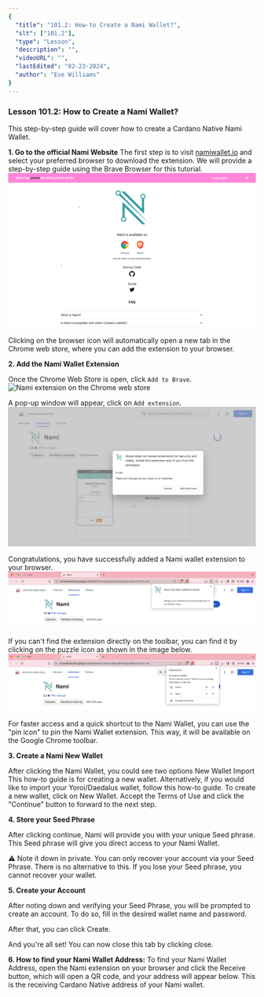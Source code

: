 ```yaml
---
{
  "title": "101.2: How-to Create a Nami Wallet?",
  "slt": ["101.2"],
  "type": "Lesson",
  "description": "",
  "videoURL": "",
  "lastEdited": "02-23-2024",
  "author": "Ese Williams"
}
---
```


### **Lesson 101.2: How to Create a Nami Wallet?**

This step-by-step guide will cover how to create a Cardano Native Nami Wallet.

**1. Go to the official Nami Website**
The first step is to visit [namiwallet.io](https://www.namiwallet.io/) and select your preferred browser to download the extension. We will provide a step-by-step guide using the Brave Browser for this tutorial.
![Nami website](../../../../public/namisite-screenshot.png)

Clicking on the browser icon will automatically open a new tab in the Chrome web store, where you can add the extension to your browser.

**2. Add the Nami Wallet Extension**

Once the Chrome Web Store is open, click `Add to Brave`.
![Nami extension on the Chrome web store](/chromestore-nami.png)

A pop-up window will appear, click on `Add extension`.
![Nami extension pop-up on Chrome web store](../../../../public/chromestore-nami-addextension.png)

Congratulations, you have successfully added a Nami wallet extension to your browser.
![Successfully installed Nami wallet on Brave browser](../../../../public/nami-success.png)

If you can't find the extension directly on the toolbar, you can find it by clicking on the puzzle icon as shown in the image below.
![Finding the Nami wallet extension](../../../../public/nami-under-puzzle-icon.png)

For faster access and a quick shortcut to the Nami Wallet, you can use the "pin icon" to pin the Nami Wallet extension. This way, it will be available on the Google Chrome toolbar.

**3. Create a Nami New Wallet**

After clicking the Nami Wallet, you could see two options
New Wallet
Import
This how-to guide is for creating a new wallet. Alternatively, if you would like to import your Yoroi/Daedalus wallet, follow this how-to guide.
To create a new wallet, click on New Wallet. Accept the Terms of Use and click the "Continue" button to forward to the next step.

**4. Store your Seed Phrase**

After clicking continue, Nami will provide you with your unique Seed phrase. This Seed phrase will give you direct access to your Nami Wallet.

⚠️ Note it down in private. You can only recover your account via your Seed Phrase. There is no alternative to this. If you lose your Seed phrase, you cannot recover your wallet.

**5. Create your Account**

After noting down and verifying your Seed Phrase, you will be prompted to create an account. To do so, fill in the desired wallet name and password.

After that, you can click Create.

And you're all set! You can now close this tab by clicking close.

**6. How to find your Nami Wallet Address:**
To find your Nami Wallet Address, open the Nami extension on your browser and click the Receive button, which will open a QR code, and your address will appear below. This is the receiving Cardano Native address of your Nami wallet.

